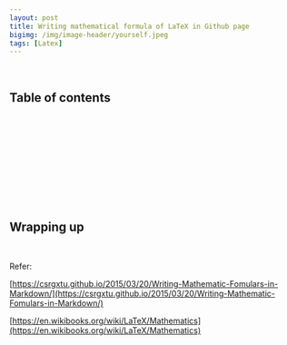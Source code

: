 ```yaml
---
layout: post
title: Writing mathematical formula of LaTeX in Github page
bigimg: /img/image-header/yourself.jpeg
tags: [Latex]
---
```





<br>

## Table of contents





<br>

## 






<br>

## 






<br>

## 





<br>

## Wrapping up




<br>

Refer:

[https://csrgxtu.github.io/2015/03/20/Writing-Mathematic-Fomulars-in-Markdown/](https://csrgxtu.github.io/2015/03/20/Writing-Mathematic-Fomulars-in-Markdown/)

[https://en.wikibooks.org/wiki/LaTeX/Mathematics](https://en.wikibooks.org/wiki/LaTeX/Mathematics)